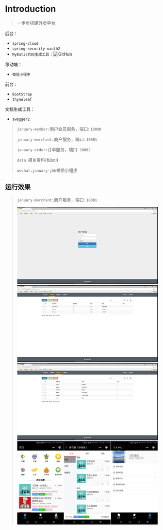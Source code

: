 # Introduction

> 一步步搭建外卖平台

后台：

- `spring-cloud`
- `spring-security-oauth2`
- `MyBatis代码生成工具`：![GitHub](https://github.com/smilewangsy/wang-smile-common)

移动端：

- `微信小程序`

前台：

- `BootStrap`
- `thymeleaf`

文档生成工具：

- `swagger2`




> `january-member:`用户会员服务，端口: `18080`
>
> `january-merchant:`商户服务，端口: `18081`
>
> `january-order:`订单服务，端口: `18082`
>
> `data:`相关资料(如sql)
>
> `wechat:january-jhh`微信小程序
> 

## 运行效果

> `january-merchant:`商户服务，端口: `18081`
>
> ![](data/img/20180831222832.png)
> ![](data/img/20180831222857.png)
> ![](data/img/20180831222912.png)
> ![](data/img/20180929195913.jpg)